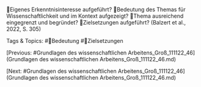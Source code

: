 Eigenes Erkenntnisinteresse aufgeführt?
Bedeutung des Themas für Wissenschaftlichkeit und im Kontext aufgezeigt?
Thema ausreichend eingegrenzt und begründet?
Zielsetzungen aufgeführt?
(Balzert et al., 2022, S. 305)

   Tags & Topics:
   #Bedeutung
   #Zielsetzungen

[Previous: #Grundlagen des wissenschaftlichen Arbeitens_Groß_111122_46](Grundlagen des wissenschaftlichen Arbeitens_Groß_111122_46.md)

[Next: #Grundlagen des wissenschaftlichen Arbeitens_Groß_111122_46](Grundlagen des wissenschaftlichen Arbeitens_Groß_111122_46.md)